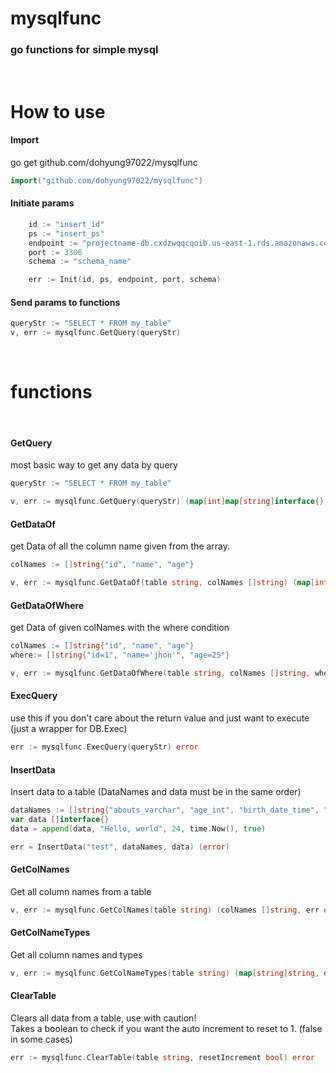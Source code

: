 # mysqlfunc

### go functions for simple mysql

<br />

# How to use

#### Import

go get github.com/dohyung97022/mysqlfunc

```go
import("github.com/dohyung97022/mysqlfunc")
```

#### Initiate params

```go
	id := "insert_id"
	ps := "insert_ps"
	endpoint := "projectname-db.cxdzwqqcqoib.us-east-1.rds.amazonaws.com"
	port := 3306
	schema := "schema_name"

	err := Init(id, ps, endpoint, port, schema)
```

#### Send params to functions

```go
queryStr := "SELECT * FROM my_table"
v, err := mysqlfunc.GetQuery(queryStr)
```

<br />

# functions

<br />

#### GetQuery

most basic way to get any data by query

```go
queryStr := "SELECT * FROM my_table"

v, err := mysqlfunc.GetQuery(queryStr) (map[int]map[string]interface{}, error)
```

#### GetDataOf

get Data of all the column name given from the array.

```go
colNames := []string{"id", "name", "age"}

v, err := mysqlfunc.GetDataOf(table string, colNames []string) (map[int]map[string]interface{}, error)
```

#### GetDataOfWhere

get Data of given colNames with the where condition

```go
colNames := []string{"id", "name", "age"}
where:= []string{"id=1", "name='jhon'", "age=25"}

v, err := mysqlfunc.GetDataOfWhere(table string, colNames []string, where string) (map[int]map[string]interface{}, error)
```

#### ExecQuery

use this if you don't care about the return value and just want to execute (just a wrapper for DB.Exec)

```go
err := mysqlfunc.ExecQuery(queryStr) error
```

#### InsertData

Insert data to a table (DataNames and data must be in the same order)

```go
dataNames := []string{"abouts_varchar", "age_int", "birth_date_time", "male_bool"}
var data []interface{}
data = append(data, "Hello, world", 24, time.Now(), true)

err = InsertData("test", dataNames, data) (error)
```

#### GetColNames

Get all column names from a table

```go
v, err := mysqlfunc.GetColNames(table string) (colNames []string, err error)
```

#### GetColNameTypes

Get all column names and types

```go
v, err := mysqlfunc.GetColNameTypes(table string) (map[string]string, error)
```

#### ClearTable

Clears all data from a table, use with caution!  
Takes a boolean to check if you want the auto increment to reset to 1. (false in some cases)

```go
err := mysqlfunc.ClearTable(table string, resetIncrement bool) error
```
